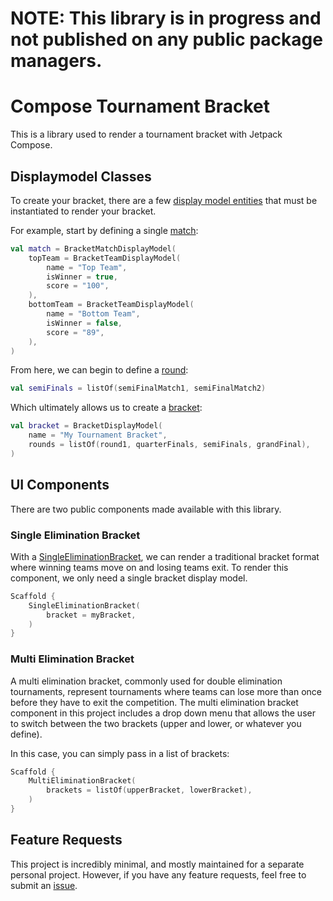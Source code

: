 # NOTE: This library is in progress and not published on any public package managers.

# Compose Tournament Bracket

This is a library used to render a tournament bracket with Jetpack Compose.

## Displaymodel Classes

To create your bracket, there are a few [display model entities](library/src/main/java/com/adammcneilly/tournament/bracket/displaymodels) that must be instantiated to render your bracket.

For example, start by defining a single [match](library/src/main/java/com/adammcneilly/tournament/bracket/displaymodels/BracketMatchDisplayModel.kt):

```kotlin
val match = BracketMatchDisplayModel(
    topTeam = BracketTeamDisplayModel(
        name = "Top Team",
        isWinner = true,
        score = "100",
    ),
    bottomTeam = BracketTeamDisplayModel(
        name = "Bottom Team",
        isWinner = false,
        score = "89",
    ),
)
```

From here, we can begin to define a [round](library/src/main/java/com/adammcneilly/tournament/bracket/displaymodels/BracketRoundDisplayModel.kt):

```kotlin
val semiFinals = listOf(semiFinalMatch1, semiFinalMatch2)
```

Which ultimately allows us to create a [bracket](library/src/main/java/com/adammcneilly/tournament/bracket/displaymodels/BracketDisplayModel.kt):

```kotlin
val bracket = BracketDisplayModel(
    name = "My Tournament Bracket",
    rounds = listOf(round1, quarterFinals, semiFinals, grandFinal),
)
```

## UI Components

There are two public components made available with this library.

### Single Elimination Bracket

With a [SingleEliminationBracket](library/src/main/java/com/adammcneilly/tournament/bracket/ui/SingleEliminationBracket.kt), we can render a traditional bracket format where winning teams move on and losing teams exit. To render this component, we only need a single bracket display model.

```kotlin
Scaffold {
    SingleEliminationBracket(
        bracket = myBracket,
    )
}
```

### Multi Elimination Bracket

A multi elimination bracket, commonly used for double elimination tournaments, represent tournaments where teams can lose more than once before they have to exit the competition. The multi elimination bracket component in this project includes a drop down menu that allows the user to switch between the two brackets (upper and lower, or whatever you define).

In this case, you can simply pass in a list of brackets:

```kotlin
Scaffold {
    MultiEliminationBracket(
        brackets = listOf(upperBracket, lowerBracket),
    )
}
```

## Feature Requests

This project is incredibly minimal, and mostly maintained for a separate personal project. However, if you have any feature requests, feel free to submit an [issue](https://github.com/AdamMc331/ComposeTournamentBracket/issues). 
